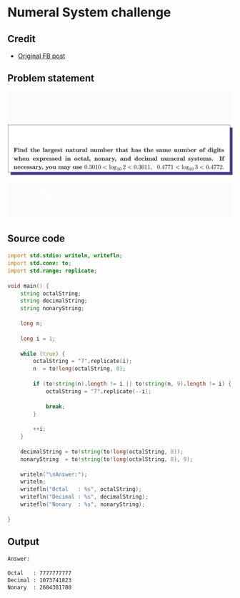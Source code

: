 # Numeral System challenge

## Credit

   - [Original FB post](https://www.facebook.com/share/p/2FwfvP7MVAsU1Lqa/?mibextid=oFDknk)

## Problem statement

<p align="center"><img src="problem-statement.jpg"></p>

## Source code

```d
import std.stdio: writeln, writefln;
import std.conv: to;
import std.range: replicate;

void main() {
    string octalString;
    string decimalString;
    string nonaryString;
    
    long n;
    
    long i = 1;
    
    while (true) {
        octalString = "7".replicate(i);
        n  = to!long(octalString, 8);
        
        if (to!string(n).length != i || to!string(n, 9).length != i) {
            octalString = "7".replicate(--i);
        
            break;
        }
        
        ++i;
    }
    
    decimalString = to!string(to!long(octalString, 8));
    nonaryString  = to!string(to!long(octalString, 8), 9);

    writeln("\nAnswer:");
    writeln;
    writefln("Octal   : %s", octalString);
    writefln("Decimal : %s", decimalString);
    writefln("Nonary  : %s", nonaryString);
    
}
```
## Output

```text
Answer:

Octal   : 7777777777
Decimal : 1073741823
Nonary  : 2684381780
```
